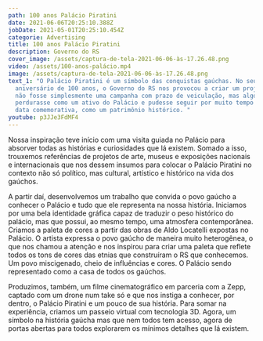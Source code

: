 ```yaml
---
path: 100 anos Palácio Piratini
date: 2021-06-06T20:25:10.388Z
jobDate: 2021-05-01T20:25:10.454Z
categorie: Advertising
title: 100 anos Palácio Piratini
description: Governo do RS
cover_image: /assets/captura-de-tela-2021-06-06-às-17.26.48.png
video: /assets/100-anos-palácio.mp4
image: /assets/captura-de-tela-2021-06-06-às-17.26.48.png
text_1: "O Palácio Piratini é um símbolo das conquistas gaúchas. No seu
  aniversário de 100 anos, o Governo do RS nos provocou a criar um projeto que
  não fosse simplesmente uma campanha com prazo de veiculação, mas algo que
  perdurasse como um ativo do Palácio e pudesse seguir por muito tempo além da
  data comemorativa, como um patrimônio histórico. "
youtube: p3JJe3FdMF4
---
```

Nossa inspiração teve início com uma visita guiada no Palácio para absorver todas as histórias e curiosidades que lá existem. Somado a isso, trouxemos referências de projetos de arte, museus e exposições nacionais e internacionais que nos dessem insumos para colocar o Palácio Piratini no contexto não só político, mas cultural, artístico e histórico na vida dos gaúchos.

A partir daí, desenvolvemos um trabalho que convida o povo gaúcho a conhecer o Palácio e tudo que ele representa na nossa história. Iniciamos por uma bela identidade gráfica capaz de traduzir o peso histórico do palácio, mas que possui, ao mesmo tempo, uma atmosfera contemporânea. Criamos a paleta de cores a partir das obras de Aldo Locatelli expostas no Palácio. O artista expressa o povo gaúcho de maneira muito heterogênea, o que nos chamou a atenção e nos inspirou para criar uma paleta que reflete todos os tons de cores das etnias que construíram o RS que conhecemos. Um povo miscigenado, cheio de influências e cores. O Palácio sendo representado como a casa de todos os gaúchos.

Produzimos, também, um filme cinematográfico em parceria com a Zepp, captado com um drone num take só e que nos instiga a conhecer, por dentro, o Palácio Piratini e um pouco de sua história. Para somar na experiência, criamos um passeio virtual com tecnologia 3D. Agora, um símbolo na história gaúcha mas que nem todos tem acesso, agora de portas abertas para todos explorarem os mínimos detalhes que lá existem.